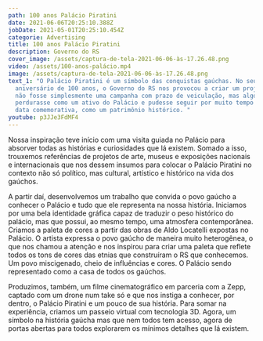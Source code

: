 ```yaml
---
path: 100 anos Palácio Piratini
date: 2021-06-06T20:25:10.388Z
jobDate: 2021-05-01T20:25:10.454Z
categorie: Advertising
title: 100 anos Palácio Piratini
description: Governo do RS
cover_image: /assets/captura-de-tela-2021-06-06-às-17.26.48.png
video: /assets/100-anos-palácio.mp4
image: /assets/captura-de-tela-2021-06-06-às-17.26.48.png
text_1: "O Palácio Piratini é um símbolo das conquistas gaúchas. No seu
  aniversário de 100 anos, o Governo do RS nos provocou a criar um projeto que
  não fosse simplesmente uma campanha com prazo de veiculação, mas algo que
  perdurasse como um ativo do Palácio e pudesse seguir por muito tempo além da
  data comemorativa, como um patrimônio histórico. "
youtube: p3JJe3FdMF4
---
```

Nossa inspiração teve início com uma visita guiada no Palácio para absorver todas as histórias e curiosidades que lá existem. Somado a isso, trouxemos referências de projetos de arte, museus e exposições nacionais e internacionais que nos dessem insumos para colocar o Palácio Piratini no contexto não só político, mas cultural, artístico e histórico na vida dos gaúchos.

A partir daí, desenvolvemos um trabalho que convida o povo gaúcho a conhecer o Palácio e tudo que ele representa na nossa história. Iniciamos por uma bela identidade gráfica capaz de traduzir o peso histórico do palácio, mas que possui, ao mesmo tempo, uma atmosfera contemporânea. Criamos a paleta de cores a partir das obras de Aldo Locatelli expostas no Palácio. O artista expressa o povo gaúcho de maneira muito heterogênea, o que nos chamou a atenção e nos inspirou para criar uma paleta que reflete todos os tons de cores das etnias que construíram o RS que conhecemos. Um povo miscigenado, cheio de influências e cores. O Palácio sendo representado como a casa de todos os gaúchos.

Produzimos, também, um filme cinematográfico em parceria com a Zepp, captado com um drone num take só e que nos instiga a conhecer, por dentro, o Palácio Piratini e um pouco de sua história. Para somar na experiência, criamos um passeio virtual com tecnologia 3D. Agora, um símbolo na história gaúcha mas que nem todos tem acesso, agora de portas abertas para todos explorarem os mínimos detalhes que lá existem.